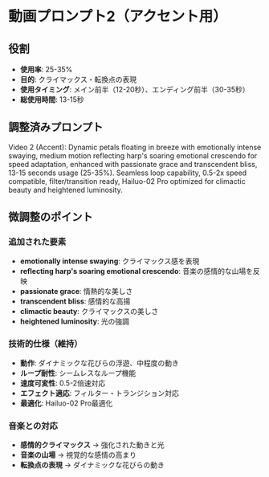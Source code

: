 # 動画プロンプト2（アクセント用）

## 役割
- **使用率**: 25-35%
- **目的**: クライマックス・転換点の表現
- **使用タイミング**: メイン前半（12-20秒）、エンディング前半（30-35秒）
- **総使用時間**: 13-15秒

## 調整済みプロンプト

Video 2 (Accent): Dynamic petals floating in breeze with emotionally intense swaying, medium motion reflecting harp's soaring emotional crescendo for speed adaptation, enhanced with passionate grace and transcendent bliss, 13-15 seconds usage (25-35%). Seamless loop capability, 0.5-2x speed compatible, filter/transition ready, Hailuo-02 Pro optimized for climactic beauty and heightened luminosity.

## 微調整のポイント

### 追加された要素
- **emotionally intense swaying**: クライマックス感を表現
- **reflecting harp's soaring emotional crescendo**: 音楽の感情的な山場を反映
- **passionate grace**: 情熱的な美しさ
- **transcendent bliss**: 感情的な高揚
- **climactic beauty**: クライマックスの美しさ
- **heightened luminosity**: 光の強調

### 技術的仕様（維持）
- **動作**: ダイナミックな花びらの浮遊、中程度の動き
- **ループ耐性**: シームレスなループ機能
- **速度可変性**: 0.5-2倍速対応
- **エフェクト適応**: フィルター・トランジション対応
- **最適化**: Hailuo-02 Pro最適化

### 音楽との対応
- **感情的クライマックス** → 強化された動きと光
- **音楽の山場** → 視覚的な感情の高まり
- **転換点の表現** → ダイナミックな花びらの動き